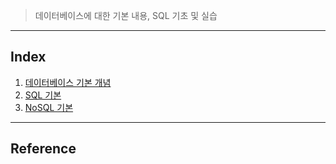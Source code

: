 > 데이터베이스에 대한 기본 내용, SQL 기초 및 실습

---

## Index

1. [데이터베이스 기본 개념]()
2. [SQL 기본]()
3. [NoSQL 기본]()



---

## Reference



